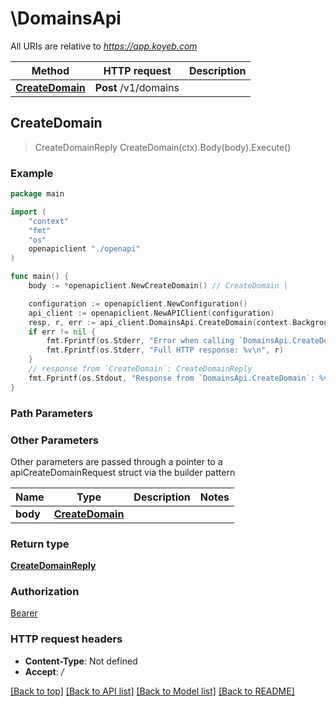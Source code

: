 # \DomainsApi

All URIs are relative to *https://app.koyeb.com*

Method | HTTP request | Description
------------- | ------------- | -------------
[**CreateDomain**](DomainsApi.md#CreateDomain) | **Post** /v1/domains | 



## CreateDomain

> CreateDomainReply CreateDomain(ctx).Body(body).Execute()



### Example

```go
package main

import (
    "context"
    "fmt"
    "os"
    openapiclient "./openapi"
)

func main() {
    body := *openapiclient.NewCreateDomain() // CreateDomain | 

    configuration := openapiclient.NewConfiguration()
    api_client := openapiclient.NewAPIClient(configuration)
    resp, r, err := api_client.DomainsApi.CreateDomain(context.Background()).Body(body).Execute()
    if err != nil {
        fmt.Fprintf(os.Stderr, "Error when calling `DomainsApi.CreateDomain``: %v\n", err)
        fmt.Fprintf(os.Stderr, "Full HTTP response: %v\n", r)
    }
    // response from `CreateDomain`: CreateDomainReply
    fmt.Fprintf(os.Stdout, "Response from `DomainsApi.CreateDomain`: %v\n", resp)
}
```

### Path Parameters



### Other Parameters

Other parameters are passed through a pointer to a apiCreateDomainRequest struct via the builder pattern


Name | Type | Description  | Notes
------------- | ------------- | ------------- | -------------
 **body** | [**CreateDomain**](CreateDomain.md) |  | 

### Return type

[**CreateDomainReply**](CreateDomainReply.md)

### Authorization

[Bearer](../README.md#Bearer)

### HTTP request headers

- **Content-Type**: Not defined
- **Accept**: */*

[[Back to top]](#) [[Back to API list]](../README.md#documentation-for-api-endpoints)
[[Back to Model list]](../README.md#documentation-for-models)
[[Back to README]](../README.md)

